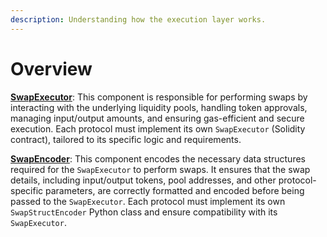 ```yaml
---
description: Understanding how the execution layer works.
---
```


# Overview

[**SwapExecutor**](swap-executor.md): This component is responsible for performing swaps by interacting with the underlying liquidity pools, handling token approvals, managing input/output amounts, and ensuring gas-efficient and secure execution. Each protocol must implement its own `SwapExecutor` (Solidity contract), tailored to its specific logic and requirements.

[**SwapEncoder**](swap-encoder.md): This component encodes the necessary data structures required for the `SwapExecutor` to perform swaps. It ensures that the swap details, including input/output tokens, pool addresses, and other protocol-specific parameters, are correctly formatted and encoded before being passed to the `SwapExecutor`. Each protocol must implement its own `SwapStructEncoder` Python class and ensure compatibility with its `SwapExecutor`.
